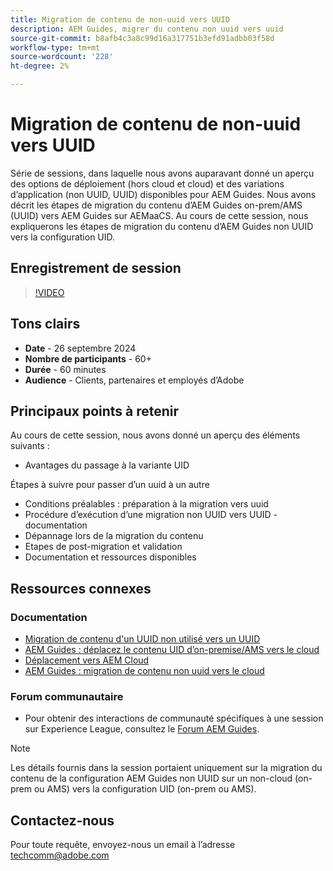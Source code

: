 ```yaml
---
title: Migration de contenu de non-uuid vers UUID
description: AEM Guides, migrer du contenu non uuid vers uuid
source-git-commit: b8afb4c3a8c99d16a317751b3efd91adbb03f58d
workflow-type: tm+mt
source-wordcount: '228'
ht-degree: 2%

---
```


# Migration de contenu de non-uuid vers UUID

Série de sessions, dans laquelle nous avons auparavant donné un aperçu des options de déploiement (hors cloud et cloud) et des variations d’application (non UUID, UUID) disponibles pour AEM Guides.
Nous avons décrit les étapes de migration du contenu d’AEM Guides on-prem/AMS (UUID) vers AEM Guides sur AEMaaCS.
Au cours de cette session, nous expliquerons les étapes de migration du contenu d’AEM Guides non UUID vers la configuration UID.


## Enregistrement de session

>[!VIDEO](https://video.tv.adobe.com/v/3434807/uuid-migration-content-migration-guides-migration?quality=12&learn=on)


## Tons clairs

- **Date** - 26 septembre 2024
- **Nombre de participants** - 60+
- **Durée** - 60 minutes
- **Audience** - Clients, partenaires et employés d’Adobe


## Principaux points à retenir

Au cours de cette session, nous avons donné un aperçu des éléments suivants :
- Avantages du passage à la variante UID

Étapes à suivre pour passer d’un uuid à un autre
- Conditions préalables : préparation à la migration vers uuid
- Procédure d’exécution d’une migration non UUID vers UUID - documentation
- Dépannage lors de la migration du contenu
- Etapes de post-migration et validation
- Documentation et ressources disponibles



## Ressources connexes

### Documentation

- [Migration de contenu d&#39;un UUID non utilisé vers un UUID](https://experienceleague.adobe.com/fr/docs/experience-manager-guides/using/install-guide/on-prem-ig/content-migration/migration-process/migrate-non-uuid-uuid)
- [AEM Guides : déplacez le contenu UID d’on-premise/AMS vers le cloud](../../cs-install-guide/migrate-on-premise-content-cloud.md)
- [ Déplacement vers AEM Cloud](https://experienceleague.adobe.com/fr/docs/experience-manager-cloud-service/content/migration-journey/getting-started)
- [AEM Guides : migration de contenu non uuid vers le cloud](../../install-guide/migrate-uuid-non-uuid.md)

### Forum communautaire

- Pour obtenir des interactions de communauté spécifiques à une session sur Experience League, consultez le [Forum AEM Guides](https://experienceleaguecommunities.adobe.com/t5/experience-manager-guides/bd-p/xml-documentation-discussions?profile.language=fr).


>[!NOTE]
>
> Les détails fournis dans la session portaient uniquement sur la migration du contenu de la configuration AEM Guides non UUID sur un non-cloud (on-prem ou AMS) vers la configuration UID (on-prem ou AMS).



## Contactez-nous

Pour toute requête, envoyez-nous un email à l’adresse <techcomm@adobe.com>
